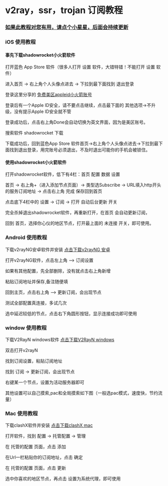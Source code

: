# v2ray，ssr，trojan 订阅教程

### [如果此教程对您有用，请点个小星星，后面会持续更新](https://github.com/kxswgj/v2ray-ssr-trojan)

### iOS 使用教程

#### 事先下载shadowrocket小火箭软件

打开蓝色 App Store 软件（很多人打开 设置 软件，大错特错！不能打开 设置 软件）

进入首页 -> 右上角个人头像点进去 -> 下拉到最下面找到 退出登录

登录这里分享的 [免费美区appleid小火箭账号](https://github.com/kxswgj/appleid-free)

登录后有一个Apple ID安全，请不要点击继续，点击最下面的 其他选项->不升级，没有提示Apple ID安全就不管

登录成功后，点击右上角Done会自动切换为英文界面，因为是美区账号。

搜索软件 shadowrocket 下载

下载成功后，回到蓝色App Store 软件首页->右上角个人头像点进去->下拉到最下面找到退出登录，用完账号必须退出，不及时退出可能你的手机会被锁住。

#### 使用shadowrocket小火箭软件

打开shadowrocket软件，低下有4栏：首页 配置 数据 设置

首页 -> 右上角+（进入添加节点页面）-> 类型选Subscribe -> URL填入http开头的服务订阅地址 -> 点击右上角 完成 保存回到首页

点击底下4栏中的 设置 -> 订阅 -> 打开 自动后台更新 开关

完全杀掉退出shadowrocket软件，再重新打开，在首页 会自动更新订阅，

回到 首页，选择你心仪的地区节点，打开最上面的 未连接 开关，即可使用。




### Android 使用教程

下载v2rayNG安卓软件并安装 [点击下载v2rayNG 安卓](https://github.com/2dust/v2rayNG/releases)

打开v2rayNG软件，点击左上角 --> 订阅设置

如果有其他配置，先全部删除，没有就点击右上角新增

粘贴订阅地址并保存,备注随便填

回到主页，点击右上角 --> 更新订阅，会出现节点

测试全部配置真连接，多试几次

选中延迟较低的节点，点击右下角圆形按钮，显示连接成功即可使用


### window 使用教程

下载V2RayN windows软件 [点击下载V2RayN windows](https://github.com/2dust/v2rayN/releases)

双击打开v2rayN

找到订阅设置，粘贴订阅地址

找到 订阅 -> 更新订阅，会出现节点

右键某一个节点，设置为活动服务器即可

其他设置可以自己摸索,pac和全局摸索如下图（一般选pac模式，速度快，节约流量）



### Mac 使用教程

下载clashX软件并安装 [点击下载clashX mac](https://github.com/yichengchen/clashX/releases)

打开软件，找到 配置 -> 托管配置 -> 管理

在 托管的配置 页面，点击 添加

在Url一栏粘贴你的订阅地址，点击 确定

在 托管的配置 页面，点击 更新

选中你喜欢的地区节点，再点击 设置为系统代理，即可使用

